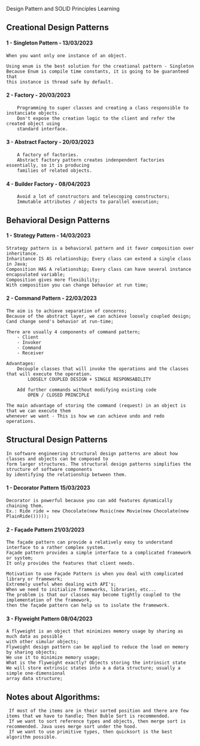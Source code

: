 Design Pattern and SOLID Principles Learning

## Creational Design Patterns

#### 1 - Singleton Pattern - 13/03/2023
    When you want only one instance of an object.
    
    Using enum is the best solution for the creational pattern - Singleton
    Because Enum is compile time constants, it is going to be guaranteed that
    this instance is thread safe by default.

#### 2 - Factory - 20/03/2023
        Programming to super classes and creating a class responsible to instanciate objects.
        Don't expose the creation logic to the client and refer the created object using 
        standard interface.

#### 3 - Abstract Factory - 20/03/2023
        A factory of factories.
        Abstract factory pattern creates indenpendent factories essentially, so it is producing
        families of related objects.

#### 4 - Builder Factory - 08/04/2023
        Avoid a lot of constructors and telescoping constructors;
        Immutable attributes / objects to parallel execution;

## Behavioral Design Patterns

#### 1 - Strategy Pattern - 14/03/2023

    Strategy pattern is a behavioral pattern and it favor composition over inheritance.
    Inharitance IS AS relationship; Every class can extend a single class in Java;
    Composition HAS A relationship; Every class can have several instance encapsulated variable;
    Composition gives more flexibility;
    With composition you can change behavior at run time;


#### 2 - Command Pattern - 22/03/2023
    The aim is to achieve separation of concerns;
    Because of the abstract layer, we can achieve loosely coupled design;
    Cand change send's behavior at run-time;
    
    There are usually 4 components of command pattern;
        - Client
        - Invoker
        - Command
        - Receiver

    Advantages:
        Decouple classes that will invoke the operations and the classes that will execute the operation.
            LOOSELY COUPLED DESIGN + SINGLE RESPONSABILITY

        Add further commands without modifying existing code
            OPEN / CLOSED PRINCIPLE
    
    The main advantage of storing the command (request) in an object is that we can execute them
    whenever we want - This is how we can achieve undo and redo operations.


## Structural Design Patterns

    In software engineering structural design patterns are about how classes and objects can be composed to 
    form larger structures. The structural design patterns simplifies the structure of software components 
    by identifying the relationship between them.

####  1 - Decorator Pattern 15/03/2023

    Decorator is powerful because you can add features dynamically chaining them.
    Ex.: Ride ride = new Chocolate(new Music(new Movie(new Chocolate(new PlainRide()))));

####  2 - Façade Pattern 21/03/2023

    The façade pattern can provide a relatively easy to understand interface to a rather complex system.
    Façade pattern provides a simple interface to a complicated framework or system;
    It only provides the features that client needs.

    Motivation to use Façade Pattern is when you deal with complicated library or framework;
    Extremely useful when dealing with API's;
    When we need to initialize frameworks, libraries, etc...
    The problem is that our classes may become tightly coupled to the implementation of the framework,
    then the façade pattern can help us to isolate the framework.

####  3 - Flyweight Pattern 08/04/2023

    A flyweight is an object that minimizes memory usage by sharing as much data as possible
    with other simular objects;
    Flyweight design pattern can be applied to reduce the load on memory by sharing objects;
    We use it to minimize memory usage;
    What is the flyweight exactly? Objects storing the intrinsict state
    We will store extrinsic states into a a data structure; usually a simple one-dimensional
    array data structure;

## Notes about Algorithms:
     If most of the items are in their sorted position and there are few items that we have to handle; Then Buble Sort is recommended.
     If we want to sort reference types and objects, then merge sort is recommended. Java uses merge sort under the hood.
     If we want to use primitive types, then quicksort is the best algorithm possible.